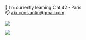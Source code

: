  🌱 I’m currently learning C at 42 - Paris  
 📫 alix.constantin@gmail.com


![](https://github-readme-stats.vercel.app/api/top-langs/?username=alixconstantin&theme=dark&hide_border=true&include_all_commits=false&count_private=true&layout=compact)

![](https://quotes-github-readme.vercel.app/api?type=horizontal&theme=radical)
